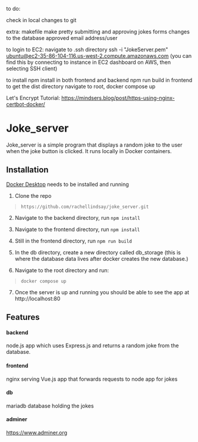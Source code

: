 to do:

check in local changes to git

extra:
makefile
make pretty
submitting and approving jokes
forms
changes to the database
approved
email address/user

to login to EC2:
navigate to .ssh directory
ssh -i "JokeServer.pem" ubuntu@ec2-35-86-104-116.us-west-2.compute.amazonaws.com
(you can find this by connecting to instance in EC2 dashboard on AWS, then selecting SSH client)

to install
npm install in both frontend and backend
npm run build in frontend to get the dist directory
navigate to root, docker compose up

Let's Encrypt Tutorial: https://mindsers.blog/post/https-using-nginx-certbot-docker/

# Joke_server

Joke_server is a simple program that displays a random joke to the user when the joke button is clicked. It runs locally in Docker containers.

## Installation

[Docker Desktop](https://www.docker.com/products/docker-desktop/) needs to be installed and running

1. Clone the repo

> `https://github.com/rachellindsay/joke_server.git`

2. Navigate to the backend directory, run `npm install`

3. Navigate to the frontend directory, run `npm install`

4. Still in the frontend directory, run `npm run build`
5. In the db directory, create a new directory called db_storage (this is where the database data lives after docker creates the new database.)
6. Navigate to the root directory and run:

> `docker compose up`

7. Once the server is up and running you should be able to see the app at http://localhost:80

## Features

#### backend

node.js app which uses Express.js and returns a random joke from the database.

#### frontend

nginx serving Vue.js app that forwards requests to node app for jokes

#### db

mariadb database holding the jokes

#### adminer

https://www.adminer.org
